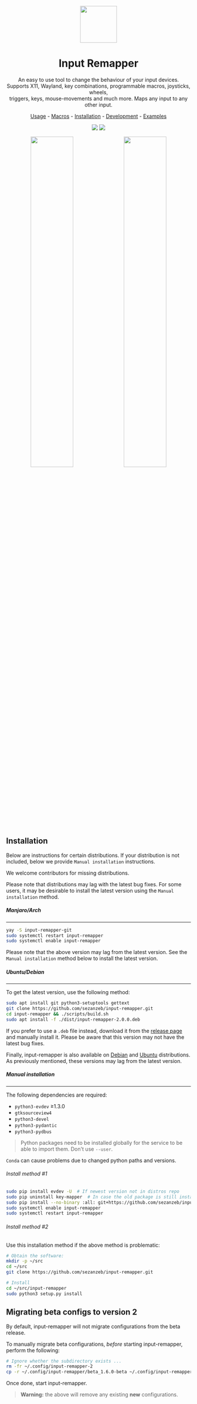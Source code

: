 <p align="center"><img src="data/input-remapper.svg" width=100/></p>

<h1 align="center">Input Remapper</h1>

<p align="center">
  An easy to use tool to change the behaviour of your input devices.<br/>
  Supports X11, Wayland, key combinations, programmable macros, joysticks, wheels,<br/>
  triggers, keys, mouse-movements and much more. Maps any input to any other input.
</p>

<p align="center"><a href="readme/usage.md">Usage</a> - <a href="readme/macros.md">Macros</a> - <a href="#installation">Installation</a> - <a href="readme/development.md">Development</a> - <a href="readme/examples.md">Examples</a></p>

<p align="center"><img src="readme/pylint.svg"/> <img src="readme/coverage.svg"/></p>


<p align="center">
  <img src="readme/screenshot.png" width="48%"/>
  &#160;
  <img src="readme/screenshot_2.png" width="48%"/>
</p>

## Installation

Below are instructions for certain distributions.  If your distribution
is not included, below we provide `Manual installation` instructions.

We welcome contributors for missing distributions.

Please note that distributions may lag with the latest bug fixes.  For
some users, it may be desirable to install the latest version using the
`Manual installation` method.

##### Manjaro/Arch
<hr style="height:1px">

```bash
yay -S input-remapper-git
sudo systemctl restart input-remapper
sudo systemctl enable input-remapper
```

Please note that the above version may lag from the latest version.  See
the `Manual installation` method below to install the latest version.

##### Ubuntu/Debian
<hr style="height:1px">

To get the latest version, use the following method:

```bash
sudo apt install git python3-setuptools gettext
git clone https://github.com/sezanzeb/input-remapper.git
cd input-remapper && ./scripts/build.sh
sudo apt install -f ./dist/input-remapper-2.0.0.deb
```

If you prefer to use a `.deb` file instead, download it from the
[release page](https://github.com/sezanzeb/input-remapper/releases) and
manually install it.  Please be aware that this version may not have the
latest bug fixes.

Finally, input-remapper is also available on [Debian](https://tracker.debian.org/pkg/input-remapper)
and [Ubuntu](https://packages.ubuntu.com/jammy/input-remapper)
distributions.  As previously mentioned, these versions may lag from the
latest version.

##### Manual installation
<hr style="height:1px">

The following dependencies are required:

- `python3-evdev` ≥1.3.0
- `gtksourceview4`
- `python3-devel`
- `python3-pydantic`
- `python3-pydbus`

> Python packages need to be installed globally for the service to be able
> to import them.  Don't use `--user`.

`Conda` can cause problems due to changed python paths and versions.

###### Install method #1

```bash
sudo pip install evdev -U  # If newest version not in distros repo
sudo pip uninstall key-mapper  # In case the old package is still installed
sudo pip install --no-binary :all: git+https://github.com/sezanzeb/input-remapper.git
sudo systemctl enable input-remapper
sudo systemctl restart input-remapper
```

###### Install method #2

Use this installation method if the above method is problematic:

```bash
# Obtain the software:
mkdir -p ~/src
cd ~/src
git clone https://github.com/sezanzeb/input-remapper.git

# Install
cd ~/src/input-remapper
sudo python3 setup.py install
```

## Migrating beta configs to version 2

By default, input-remapper will not migrate configurations from the beta
release.

To manually migrate beta configurations, *before* starting
input-remapper, perform the following:

```bash
# Ignore whether the subdirectory exists ...
rm -fr ~/.config/input-remapper-2
cp -r ~/.config/input-remapper/beta_1.6.0-beta ~/.config/input-remapper-2
```

Once done, start input-remapper.

> **Warning:**  the above will remove any existing **new** configurations.
